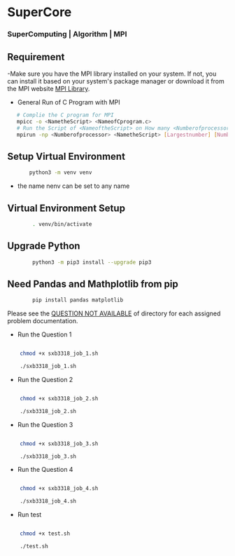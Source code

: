 # SuperCore

### SuperComputing | Algorithm | MPI
## Requirement
-Make sure you have the MPI library installed on your system. If not, you can install it based on your system's package manager or download it from the MPI website [MPI Library](https://www.mpi-forum.org/).

- General Run of C Program with MPI
 ```bash
    # Complie the C program for MPI
    mpicc -o <NametheScript> <NameofCprogram.c>
    # Run the Script of <NameoftheScript> on How many <Numberofprocessor>
    mpirun -np <Numberofprocessor> <NametheScript> [Largestnumber] [NumberofProcessor]

```

## Setup Virtual Environment
 ```bash
        python3 -m venv venv
```
- the name nenv can be set to any name

## Virtual Environment Setup
```bash
        . venv/bin/activate
```
## Upgrade Python
```bash
        python3 -m pip3 install --upgrade pip3
```

## Need Pandas and Mathplotlib from pip
```bash
        pip install pandas matplotlib
```

Please see the [QUESTION NOT AVAILABLE](/question.pdf) of directory for each assigned problem documentation.

- Run the Question 1
 ```bash

     chmod +x sxb3318_job_1.sh

     ./sxb3318_job_1.sh
```
- Run the Question 2
 ```bash

     chmod +x sxb3318_job_2.sh

     ./sxb3318_job_2.sh
```
- Run the Question 3
 ```bash

     chmod +x sxb3318_job_3.sh

     ./sxb3318_job_3.sh
```
- Run the Question 4
 ```bash

     chmod +x sxb3318_job_4.sh

     ./sxb3318_job_4.sh
```


- Run test
 ```bash

     chmod +x test.sh

     ./test.sh
```
